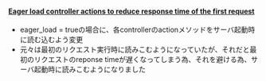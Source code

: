 #### [Eager load controller actions to reduce response time of the first request](https://github.com/rails/rails/pull/29559)

* eager_load = trueの場合に、各controllerのactionメソッドをサーバ起動時に読む込むよう変更
* 元々は最初のリクエスト実行時に読みこむようになっていたが、それだと最初のリクエストのreponse timeが遅くなってしまう為、それを避ける為、サーバ起動時に読みこむようになりました
